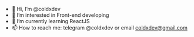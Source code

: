 - 👋 Hi, I’m @coldxdev
- 👀 I’m interested in Front-end developing
- 🌱 I’m currently learning ReactJS
- 📫 How to reach me: telegram @coldxdev or email coldxdev@gmail.com
